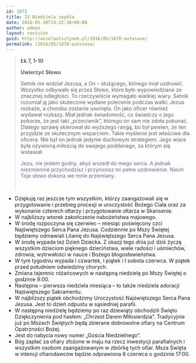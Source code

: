 ```yaml
---
id: 1873
title: IX Niedziela zwykła
date: 2016-05-30T19:22:38+00:00
author: admin
layout: revision
guid: http://anielaolsztynek.pl/2016/05/1870-autosave/
permalink: /2016/05/1870-autosave/
---
```

> **Łk 7, 1-10**
> 
> **Uwierzyć Słowu**
> 
> Setnik nie widział Jezusa, a On &#8211; służącego, którego miał uzdrowić. Wszystko odbywało się przez Słowo, które było wypowiedziane ze znacznej odległości. To rzeczywiście wymagało wielkiej wiary. Setnik rozumiał ją jako skutecznie wydane polecenie podczas walki: Jezus rozkaże, a choroba zostanie usunięta. On jako oficer również wydawał rozkazy. Miał jednak świadomość, co świadczy o jego pokorze, że jest taki &#8222;przeciwnik&#8221;, którego on sam nie zdoła pokonać. Dlatego sprawę skierował do wyższego rangą, bo był pewien, że ten przyjdzie ze skutecznym wsparciem. Takie myślenie jest właściwe dla oficera. Nie był on jednak jedynie duchowym strategiem. Jego wiara była ożywioną miłością do swojego poddanego, za którym się wstawiał.
> 
> <span style="color: #666699;">Jezu, nie jestem godny, abyś wszedł do mego serca. A jednak niezmiennie przychodzisz i przynosisz mi pełne uzdrowienie. Niech Toje słowo dokona we mnie przemiany.</span>
> 
> <span style="color: #666699;"><br /> </span>

  * Dziękuję raz jeszcze tym wszystkim, którzy zaangażowali się w przygotowanie i przebieg procesji w uroczystość Bożego Ciała oraz za wykonanie czterech ołtarzy i przygotowanie ołtarza w Skansenie.
  * W najbliższy wtorek zakończenie nabożeństwa majowego.
  * W środę rozpoczyna się czerwiec &#8211; miesiąc poświęcony czci Najświętszego Serca Pana Jezusa. Codziennie po Mszy Świętej będziemy odmawiali Litanię do Najświętszego Serca Pana Jezusa.
  * W środę wypada też Dzień Dziecka. Z okazji tego dnia już dziś życzę wszystkim dzieciom pięknego dzieciństwa, wiele radości i uśmiechów, zdrowia, wytrwałości w nauce i Bożego błogosławieństwa.
  * W tym tygodniu wypada I czwartek, I piątek i I sobota czerwca. W piątek przed południem odwiedziny chorych.
  * Zmiana tajemnic różańcowych w następną niedzielę po Mszy Świętej o godzinie 9:00.
  * Następna &#8211; pierwsza niedziela miesiąca &#8211; to także niedziela adoracji Najświętszego Sakramentu.
  * W najbliższy piątek obchodzimy Uroczystość Najświętszego Serca Pana Jezusa. Jest to dzień odpustu w sąsiedniej parafii.
  * W następną niedzielę będziemy po raz dziewiąty obchodzili Święto Dziękczynienia pod hasłem: &#8222;Chrzest Darem Miłosierdzia&#8221;. Tradycyjnie już po Mszach Świętych będą zbierane dobrowolne ofiary na Centrum Opatrzności Bożej.
  * Jest do nabycia nowy numer &#8222;Gościa Niedzielnego&#8221;.
  * Bóg zapłać za ofiary złożone w maju na rzecz inwestycji parafialnych i wszystkim osobom zaangażowanym w zbiórkę tych ofiar. Msza Święta w intencji ofiarodawców będzie odprawiona 6 czerwca o godzinie 17:00.</span></span>